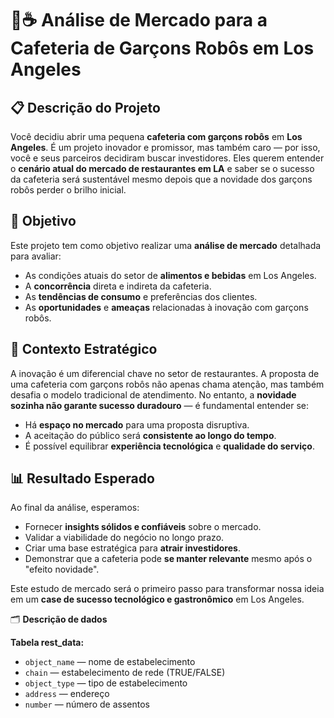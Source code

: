 # 🤖☕ Análise de Mercado para a Cafeteria de Garçons Robôs em Los Angeles

## 📋 Descrição do Projeto

Você decidiu abrir uma pequena **cafeteria com garçons robôs** em **Los Angeles**. É um projeto inovador e promissor, mas também caro — por isso, você e seus parceiros decidiram buscar investidores. Eles querem entender o **cenário atual do mercado de restaurantes em LA** e saber se o sucesso da cafeteria será sustentável mesmo depois que a novidade dos garçons robôs perder o brilho inicial.

## 🎯 Objetivo

Este projeto tem como objetivo realizar uma **análise de mercado** detalhada para avaliar:

- As condições atuais do setor de **alimentos e bebidas** em Los Angeles.
- A **concorrência** direta e indireta da cafeteria.
- As **tendências de consumo** e preferências dos clientes.
- As **oportunidades** e **ameaças** relacionadas à inovação com garçons robôs.

## 🧠 Contexto Estratégico

A inovação é um diferencial chave no setor de restaurantes. A proposta de uma cafeteria com garçons robôs não apenas chama atenção, mas também desafia o modelo tradicional de atendimento. No entanto, a **novidade sozinha não garante sucesso duradouro** — é fundamental entender se:

- Há **espaço no mercado** para uma proposta disruptiva.
- A aceitação do público será **consistente ao longo do tempo**.
- É possível equilibrar **experiência tecnológica** e **qualidade do serviço**.

## 📊 Resultado Esperado

Ao final da análise, esperamos:

- Fornecer **insights sólidos e confiáveis** sobre o mercado.
- Validar a viabilidade do negócio no longo prazo.
- Criar uma base estratégica para **atrair investidores**.
- Demonstrar que a cafeteria pode **se manter relevante** mesmo após o "efeito novidade".

Este estudo de mercado será o primeiro passo para transformar nossa ideia em um **case de sucesso tecnológico e gastronômico** em Los Angeles.

🗂️ **Descrição de dados**

**Tabela rest_data:**

- `object_name` — nome de estabelecimento  
- `chain` — estabelecimento de rede (TRUE/FALSE)  
- `object_type` — tipo de estabelecimento  
- `address` — endereço  
- `number` — número de assentos  

